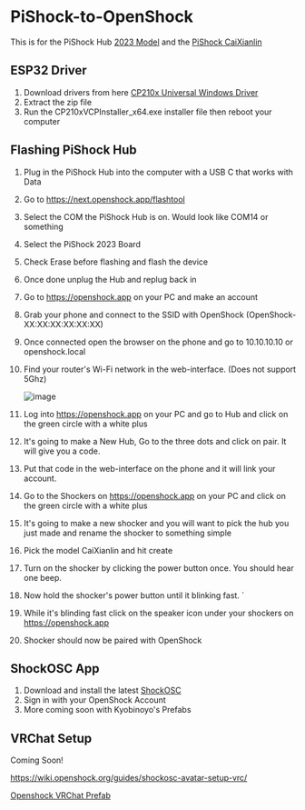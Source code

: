 # PiShock-to-OpenShock

This is for the PiShock Hub [2023 Model](https://wiki.openshock.org/hardware/boards/pishock/2023-pishock/) and the [PiShock CaiXianlin](https://wiki.openshock.org/hardware/shockers/caixianlin/#media)

## ESP32 Driver

1. Download drivers from here [CP210x Universal Windows Driver](https://download.openshock.org/drivers/CP210x_Universal_Windows_Driver.zip)
2. Extract the zip file
3. Run the CP210xVCPInstaller_x64.exe installer file then reboot your computer

## Flashing PiShock Hub 

1. Plug in the PiShock Hub into the computer with a USB C that works with Data 
2. Go to https://next.openshock.app/flashtool
3. Select the COM the PiShock Hub is on. Would look like COM14 or something
4. Select the PiShock 2023 Board
5. Check Erase before flashing and flash the device
6. Once done unplug the Hub and replug back in
7. Go to https://openshock.app on your PC and make an account
8. Grab your phone and connect to the SSID with OpenShock (OpenShock-XX:XX:XX:XX:XX:XX)
9. Once connected open the browser on the phone and go to 10.10.10.10 or openshock.local
10. Find your router's Wi-Fi network in the web-interface. (Does not support 5Ghz)
    
    ![image](https://github.com/user-attachments/assets/a5ff6680-a542-46df-bd1d-703a3727af03)
    
12. Log into https://openshock.app on your PC and go to Hub and click on the green circle with a white plus
13. It's going to make a New Hub, Go to the three dots and click on pair. It will give you a code.
14. Put that code in the web-interface on the phone and it will link your account.
15. Go to the Shockers on https://openshock.app on your PC and click on the green circle with a white plus
16. It's going to make a new shocker and you will want to pick the hub you just made and rename the shocker to something simple
17. Pick the model CaiXianlin and hit create
18. Turn on the shocker by clicking the power button once. You should hear one beep.
19. Now hold the shocker's power button until it blinking fast. `
20. While it's blinding fast click on the speaker icon under your shockers on https://openshock.app
21. Shocker should now be paired with OpenShock

## ShockOSC App
1. Download and install the latest [ShockOSC](https://github.com/OpenShock/ShockOSC/releases/)
2. Sign in with your OpenShock Account
3. More coming soon with Kyobinoyo's Prefabs

## VRChat Setup

Coming Soon!

https://wiki.openshock.org/guides/shockosc-avatar-setup-vrc/

[Openshock VRChat Prefab](https://github.com/Kyobinoyo/OpenshockPrefabs)

